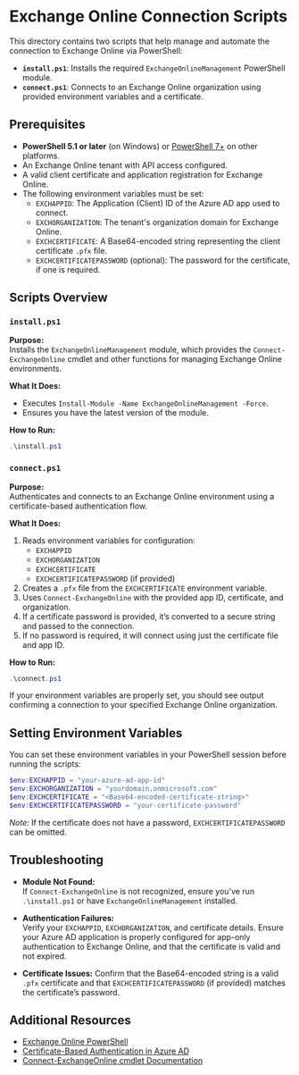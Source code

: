 # Exchange Online Connection Scripts

This directory contains two scripts that help manage and automate the connection to Exchange Online via PowerShell:

- **`install.ps1`**: Installs the required `ExchangeOnlineManagement` PowerShell module.
- **`connect.ps1`**: Connects to an Exchange Online organization using provided environment variables and a certificate.

## Prerequisites

- **PowerShell 5.1 or later** (on Windows) or [PowerShell 7+](https://github.com/PowerShell/PowerShell) on other platforms.
- An Exchange Online tenant with API access configured.
- A valid client certificate and application registration for Exchange Online.
- The following environment variables must be set:
  - `EXCHAPPID`: The Application (Client) ID of the Azure AD app used to connect.
  - `EXCHORGANIZATION`: The tenant's organization domain for Exchange Online.
  - `EXCHCERTIFICATE`: A Base64-encoded string representing the client certificate `.pfx` file.
  - `EXCHCERTIFICATEPASSWORD` (optional): The password for the certificate, if one is required.

## Scripts Overview

### `install.ps1`

**Purpose:**  
Installs the `ExchangeOnlineManagement` module, which provides the `Connect-ExchangeOnline` cmdlet and other functions for managing Exchange Online environments.

**What It Does:**

- Executes `Install-Module -Name ExchangeOnlineManagement -Force`.
- Ensures you have the latest version of the module.

**How to Run:**

```powershell
.\install.ps1
```

### `connect.ps1`

**Purpose:**  
Authenticates and connects to an Exchange Online environment using a certificate-based authentication flow.

**What It Does:**

1. Reads environment variables for configuration:
   - `EXCHAPPID`
   - `EXCHORGANIZATION`
   - `EXCHCERTIFICATE`
   - `EXCHCERTIFICATEPASSWORD` (if provided)
2. Creates a `.pfx` file from the `EXCHCERTIFICATE` environment variable.
3. Uses `Connect-ExchangeOnline` with the provided app ID, certificate, and organization.
4. If a certificate password is provided, it’s converted to a secure string and passed to the connection.
5. If no password is required, it will connect using just the certificate file and app ID.

**How to Run:**

```powershell
.\connect.ps1
```

If your environment variables are properly set, you should see output confirming a connection to your specified Exchange Online organization.

## Setting Environment Variables

You can set these environment variables in your PowerShell session before running the scripts:

```powershell
$env:EXCHAPPID = "your-azure-ad-app-id"
$env:EXCHORGANIZATION = "yourdomain.onmicrosoft.com"
$env:EXCHCERTIFICATE = "<Base64-encoded-certificate-string>"
$env:EXCHCERTIFICATEPASSWORD = "your-certificate-password"
```

_Note:_ If the certificate does not have a password, `EXCHCERTIFICATEPASSWORD` can be omitted.

## Troubleshooting

- **Module Not Found:**  
  If `Connect-ExchangeOnline` is not recognized, ensure you’ve run `.\install.ps1` or have `ExchangeOnlineManagement` installed.

- **Authentication Failures:**  
  Verify your `EXCHAPPID`, `EXCHORGANIZATION`, and certificate details. Ensure your Azure AD application is properly configured for app-only authentication to Exchange Online, and that the certificate is valid and not expired.

- **Certificate Issues:**
  Confirm that the Base64-encoded string is a valid `.pfx` certificate and that `EXCHCERTIFICATEPASSWORD` (if provided) matches the certificate’s password.

## Additional Resources

- [Exchange Online PowerShell](https://learn.microsoft.com/powershell/exchange/exchange-online-powershell?view=exchange-ps)
- [Certificate-Based Authentication in Azure AD](https://learn.microsoft.com/azure/active-directory/develop/authentication-scenarios-for-azure-ad)
- [Connect-ExchangeOnline cmdlet Documentation](https://learn.microsoft.com/powershell/module/exchangeonlinemanagement/connect-exchangeonline)
